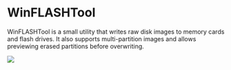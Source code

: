 

# WinFLASHTool
WinFLASHTool is a small utility that writes raw disk images to memory cards and flash drives. It also supports multi-partition images and allows previewing erased partitions before overwriting. 

![](https://cdn.jsdelivr.net/gh/jakublevy/chocopkgs/winflashtool/screenshot.png)